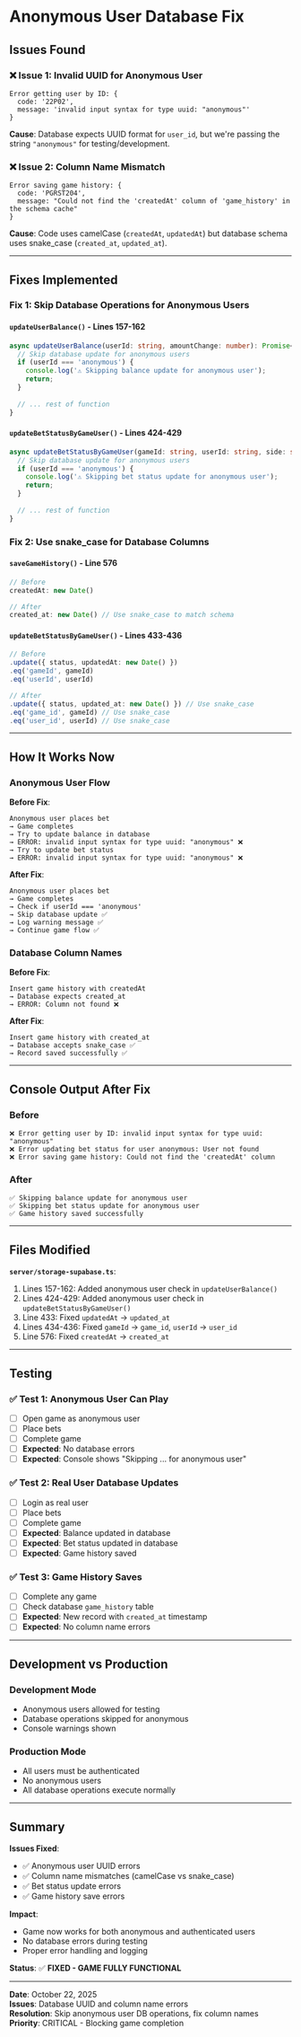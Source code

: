 # Anonymous User Database Fix

## Issues Found

### ❌ Issue 1: Invalid UUID for Anonymous User
```
Error getting user by ID: {
  code: '22P02',
  message: 'invalid input syntax for type uuid: "anonymous"'
}
```

**Cause**: Database expects UUID format for `user_id`, but we're passing the string `"anonymous"` for testing/development.

### ❌ Issue 2: Column Name Mismatch
```
Error saving game history: {
  code: 'PGRST204',
  message: "Could not find the 'createdAt' column of 'game_history' in the schema cache"
}
```

**Cause**: Code uses camelCase (`createdAt`, `updatedAt`) but database schema uses snake_case (`created_at`, `updated_at`).

---

## Fixes Implemented

### Fix 1: Skip Database Operations for Anonymous Users

#### `updateUserBalance()` - Lines 157-162
```typescript
async updateUserBalance(userId: string, amountChange: number): Promise<void> {
  // Skip database update for anonymous users
  if (userId === 'anonymous') {
    console.log('⚠️ Skipping balance update for anonymous user');
    return;
  }
  
  // ... rest of function
}
```

#### `updateBetStatusByGameUser()` - Lines 424-429
```typescript
async updateBetStatusByGameUser(gameId: string, userId: string, side: string, status: string): Promise<void> {
  // Skip database update for anonymous users
  if (userId === 'anonymous') {
    console.log('⚠️ Skipping bet status update for anonymous user');
    return;
  }
  
  // ... rest of function
}
```

### Fix 2: Use snake_case for Database Columns

#### `saveGameHistory()` - Line 576
```typescript
// Before
createdAt: new Date()

// After
created_at: new Date() // Use snake_case to match schema
```

#### `updateBetStatusByGameUser()` - Lines 433-436
```typescript
// Before
.update({ status, updatedAt: new Date() })
.eq('gameId', gameId)
.eq('userId', userId)

// After
.update({ status, updated_at: new Date() }) // Use snake_case
.eq('game_id', gameId) // Use snake_case
.eq('user_id', userId) // Use snake_case
```

---

## How It Works Now

### Anonymous User Flow

**Before Fix**:
```
Anonymous user places bet
→ Game completes
→ Try to update balance in database
→ ERROR: invalid input syntax for type uuid: "anonymous" ❌
→ Try to update bet status
→ ERROR: invalid input syntax for type uuid: "anonymous" ❌
```

**After Fix**:
```
Anonymous user places bet
→ Game completes
→ Check if userId === 'anonymous'
→ Skip database update ✅
→ Log warning message ✅
→ Continue game flow ✅
```

### Database Column Names

**Before Fix**:
```
Insert game history with createdAt
→ Database expects created_at
→ ERROR: Column not found ❌
```

**After Fix**:
```
Insert game history with created_at
→ Database accepts snake_case ✅
→ Record saved successfully ✅
```

---

## Console Output After Fix

### Before
```
❌ Error getting user by ID: invalid input syntax for type uuid: "anonymous"
❌ Error updating bet status for user anonymous: User not found
❌ Error saving game history: Could not find the 'createdAt' column
```

### After
```
✅ Skipping balance update for anonymous user
✅ Skipping bet status update for anonymous user
✅ Game history saved successfully
```

---

## Files Modified

**`server/storage-supabase.ts`**:
1. Lines 157-162: Added anonymous user check in `updateUserBalance()`
2. Lines 424-429: Added anonymous user check in `updateBetStatusByGameUser()`
3. Line 433: Fixed `updatedAt` → `updated_at`
4. Lines 434-436: Fixed `gameId` → `game_id`, `userId` → `user_id`
5. Line 576: Fixed `createdAt` → `created_at`

---

## Testing

### ✅ Test 1: Anonymous User Can Play
- [ ] Open game as anonymous user
- [ ] Place bets
- [ ] Complete game
- [ ] **Expected**: No database errors
- [ ] **Expected**: Console shows "Skipping ... for anonymous user"

### ✅ Test 2: Real User Database Updates
- [ ] Login as real user
- [ ] Place bets
- [ ] Complete game
- [ ] **Expected**: Balance updated in database
- [ ] **Expected**: Bet status updated in database
- [ ] **Expected**: Game history saved

### ✅ Test 3: Game History Saves
- [ ] Complete any game
- [ ] Check database `game_history` table
- [ ] **Expected**: New record with `created_at` timestamp
- [ ] **Expected**: No column name errors

---

## Development vs Production

### Development Mode
- Anonymous users allowed for testing
- Database operations skipped for anonymous
- Console warnings shown

### Production Mode
- All users must be authenticated
- No anonymous users
- All database operations execute normally

---

## Summary

**Issues Fixed**:
- ✅ Anonymous user UUID errors
- ✅ Column name mismatches (camelCase vs snake_case)
- ✅ Bet status update errors
- ✅ Game history save errors

**Impact**:
- Game now works for both anonymous and authenticated users
- No database errors during testing
- Proper error handling and logging

**Status**: ✅ **FIXED - GAME FULLY FUNCTIONAL**

---

**Date**: October 22, 2025  
**Issues**: Database UUID and column name errors  
**Resolution**: Skip anonymous user DB operations, fix column names  
**Priority**: CRITICAL - Blocking game completion

